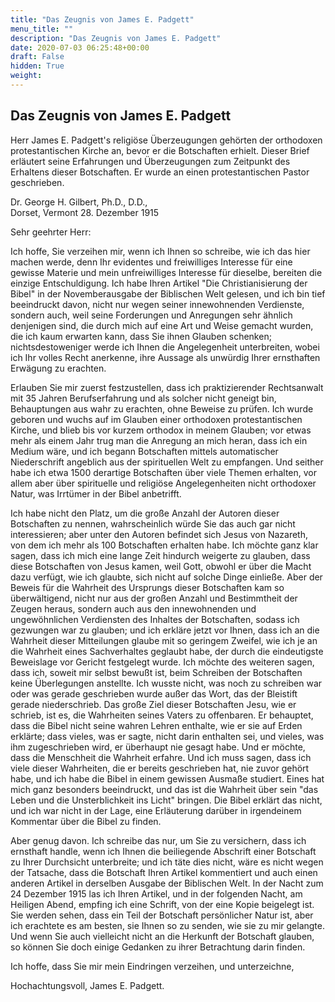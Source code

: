 ```yaml
---
title: "Das Zeugnis von James E. Padgett"
menu_title: ""
description: "Das Zeugnis von James E. Padgett"
date: 2020-07-03 06:25:48+00:00
draft: False
hidden: True
weight:
---
```

## Das Zeugnis von James E. Padgett

Herr James E. Padgett's religiöse Überzeugungen gehörten der orthodoxen protestantischen Kirche an, bevor er die Botschaften erhielt. Dieser Brief erläutert seine Erfahrungen und Überzeugungen zum Zeitpunkt des Erhaltens dieser Botschaften. Er wurde an einen protestantischen Pastor geschrieben.  

Dr. George H. Gilbert, Ph.D., D.D.,  
Dorset, Vermont
28. Dezember 1915  

Sehr geehrter Herr:

Ich hoffe, Sie verzeihen mir, wenn ich Ihnen so schreibe, wie ich das hier machen werde, denn Ihr evidentes und freiwilliges Interesse für eine gewisse Materie und mein unfreiwilliges Interesse für dieselbe, bereiten die einzige Entschuldigung. Ich habe Ihren Artikel "Die Christianisierung der Bibel" in der Novemberausgabe der Biblischen Welt gelesen, und ich bin tief beeindruckt davon, nicht nur wegen seiner innewohnenden Verdienste, sondern auch, weil seine Forderungen und Anregungen sehr ähnlich denjenigen sind, die durch mich auf eine Art und Weise gemacht wurden, die ich kaum erwarten kann, dass Sie ihnen Glauben schenken; nichtsdestoweniger werde ich Ihnen die Angelegenheit unterbreiten, wobei ich Ihr volles Recht anerkenne, ihre Aussage als unwürdig Ihrer ernsthaften Erwägung zu erachten.

Erlauben Sie mir zuerst festzustellen, dass ich praktizierender Rechtsanwalt mit 35 Jahren Berufserfahrung und als solcher nicht geneigt bin, Behauptungen aus wahr zu erachten, ohne Beweise zu prüfen. Ich wurde geboren und wuchs auf im Glauben einer orthodoxen protestantischen Kirche, und blieb bis vor kurzem orthodox in meinem Glauben; vor etwas mehr als einem Jahr trug man die Anregung an mich heran, dass ich ein Medium wäre, und ich begann Botschaften mittels automatischer Niederschrift angeblich aus der spirituellen Welt zu empfangen. Und seither habe ich etwa 1500 derartige Botschaften über viele Themen erhalten, vor allem aber über spirituelle und religiöse Angelegenheiten nicht orthodoxer Natur, was Irrtümer in der Bibel anbetrifft.

Ich habe nicht den Platz, um die große Anzahl der Autoren dieser Botschaften zu nennen, wahrscheinlich würde Sie das auch gar nicht interessieren; aber unter den Autoren befindet sich Jesus von Nazareth, von dem ich mehr als 100 Botschaften erhalten habe. Ich möchte ganz klar sagen, dass ich mich eine lange Zeit hindurch weigerte zu glauben, dass diese Botschaften von Jesus kamen, weil Gott, obwohl er über die Macht dazu verfügt, wie ich glaubte, sich nicht auf solche Dinge einließe. Aber der Beweis für die Wahrheit des Ursprungs dieser Botschaften kam so überwältigend, nicht nur aus der großen Anzahl und Bestimmtheit der Zeugen heraus, sondern auch aus den innewohnenden und ungewöhnlichen Verdiensten des Inhaltes der Botschaften, sodass ich gezwungen war zu glauben; und ich erkläre jetzt vor Ihnen, dass ich an die Wahrheit dieser Mitteilungen glaube mit so geringem Zweifel, wie ich je an die Wahrheit eines Sachverhaltes geglaubt habe, der durch die eindeutigste Beweislage vor Gericht festgelegt wurde. Ich möchte des weiteren sagen, dass ich, soweit mir selbst bewußt ist, beim Schreiben der Botschaften keine Überlegungen anstellte. Ich wusste nicht, was noch zu schreiben war oder was gerade geschrieben wurde außer das Wort, das der Bleistift gerade niederschrieb.
Das große Ziel dieser Botschaften Jesu, wie er schrieb, ist es, die Wahrheiten seines Vaters zu offenbaren. Er behauptet, dass die Bibel nicht seine wahren Lehren enthalte, wie er sie auf Erden erklärte; dass vieles, was er sagte, nicht darin enthalten sei, und vieles, was ihm zugeschrieben wird, er überhaupt nie gesagt habe. Und er möchte, dass die Menschheit die Wahrheit erfahre. Und ich muss sagen, dass ich viele dieser Wahrheiten, die er bereits geschrieben hat, nie zuvor gehört habe, und ich habe die Bibel in einem gewissen Ausmaße studiert. Eines hat mich ganz besonders beeindruckt, und das ist die Wahrheit über sein "das Leben und die Unsterblichkeit ins Licht" bringen. Die Bibel erklärt das nicht, und ich war nicht in der Lage, eine Erläuterung darüber in irgendeinem Kommentar über die Bibel zu finden.

Aber genug davon. Ich schreibe das nur, um Sie zu versichern, dass ich ernsthaft handle, wenn ich Ihnen die beiliegende Abschrift einer Botschaft zu Ihrer Durchsicht unterbreite; und ich täte dies nicht, wäre es nicht wegen der Tatsache, dass die Botschaft Ihren Artikel kommentiert und auch einen anderen Artikel in derselben Ausgabe der Biblischen Welt.
In der Nacht zum 24 Dezember 1915 las ich Ihren Artikel, und in der folgenden Nacht, am Heiligen Abend, empfing ich eine Schrift, von der eine Kopie beigelegt ist. Sie werden sehen, dass ein Teil der Botschaft persönlicher Natur ist, aber ich erachtete es am besten, sie Ihnen so zu senden, wie sie zu mir gelangte. Und wenn Sie auch vielleicht nicht an die Herkunft der Botschaft glauben, so können Sie doch einige Gedanken zu ihrer Betrachtung darin finden.

Ich hoffe, dass Sie mir mein Eindringen verzeihen, und unterzeichne,

Hochachtungsvoll,
James E. Padgett.
